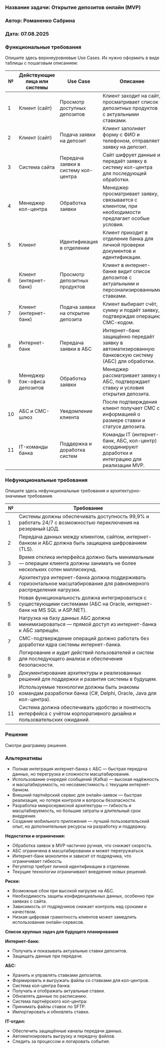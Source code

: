 ﻿### <a name="_b7urdng99y53"></a>**Название задачи: Открытие депозитов онлайн (MVP)** 
### <a name="_hjk0fkfyohdk"></a>**Автор: Романенко Сабрина**
### <a name="_uanumrh8zrui"></a>**Дата: 07.08.2025**
### <a name="_3bfxc9a45514"></a>**Функциональные требования**
Опишите здесь верхнеуровневые Use Cases. Их нужно оформить в виде таблицы с пошаговым описанием:

| №  | Действующие лица или системы          | Use Case                          | Описание                                                                                              |
|----|-------------------------------------|---------------------------------|-----------------------------------------------------------------------------------------------------|
| 1  | Клиент (сайт)                       | Просмотр доступных депозитов    | Клиент заходит на сайт, просматривает список депозитных продуктов с актуальными ставками.           |
| 2  | Клиент (сайт)                       | Подача заявки на депозит        | Клиент заполняет форму с ФИО и телефоном, отправляет заявку на депозит.                             |
| 3  | Система сайта                      | Передача заявки в систему кол-центра | Сайт шифрует данные и передаёт заявку в систему кол-центра для последующей обработки.               |
| 4  | Менеджер кол-центра                | Обработка заявки                 | Менеджер просматривает заявку, связывается с клиентом, при необходимости предлагает особые условия.|
| 5  | Клиент                             | Идентификация в отделении       | Клиент приходит в отделение банка для личной проверки документов и идентификации.                    |
| 6  | Клиент (интернет-банк)             | Просмотр депозитных продуктов   | Клиент в интернет-банке видит список депозитов с актуальными и персонализированными ставками.       |
| 7  | Клиент (интернет-банк)             | Подача заявки на открытие депозита | Клиент выбирает счёт, сумму и подаёт заявку, подтверждая операцию СМС-кодом.                         |
| 8  | Интернет-банк                      | Передача заявки в АБС            | Интернет-банк защищённо передаёт заявку в автоматизированную банковскую систему (АБС) для обработки.|
| 9  | Менеджер бэк-офиса депозитов       | Обработка заявки                | Менеджер рассматривает заявку в АБС, подтверждает ставку и условия открытия депозита.                |
| 10 | АБС и СМС-шлюз                    | Уведомление клиента             | После подтверждения клиент получает СМС с информацией о размере ставки и статусе депозита.          |
| 11 | IT-команды банка                   | Поддержка и доработка систем    | Команды IT (интернет-банк, АБС, кол-центр) координируют доработки и интеграцию для реализации MVP. |

### <a name="_u8xz25hbrgql"></a>**Нефункциональные требования**

Опишите здесь нефункциональные требования и архитектурно-значимые требования.

| №  | Требование                                                                                          |
|----|---------------------------------------------------------------------------------------------------|
| 1  | Системы должны обеспечивать доступность 99,9% и работать 24/7 с возможностью переключения на резервный ЦОД.  |
| 2  | Передача данных между клиентом, сайтом, интернет-банком и АБС должна быть защищена шифрованием (TLS).         |
| 3  | Время отклика интерфейса должно быть минимальным — операции клиента должны занимать не более нескольких сотен миллисекунд.  |
| 4  | Архитектура интернет-банка должна поддерживать горизонтальное масштабирование для равномерного распределения нагрузки.      |
| 5  | Новая функциональность должна интегрироваться с существующими системами (АБС на Oracle, интернет-банк на MS SQL и ASP.NET).    |
| 6  | Нагрузка на базу данных АБС должна минимизироваться — прямой доступ из интернет-банка к АБС запрещён.                      |
| 7  | СМС-подтверждение операций должно работать без доработки ядра системы интернет-банка.                                      |
| 8  | Логирование и аудит действий пользователей и систем для последующего анализа и обеспечения безопасности.                  |
| 9  | Документирование архитектуры и реализованных решений для поддержки и развития системы в будущем.                           |
| 10 | Используемые технологии должны быть знакомы командам разработки банка (C#, Delphi, Oracle, Java для кол-центра).           |
| 11 | Система должна обеспечивать удобство и понятность интерфейса с учётом корпоративного дизайна и пользовательских ожиданий. |

### <a name="_qmphm5d6rvi3"></a>**Решение**

Смотри диаграмму решения.


### <a name="_bjrr7veeh80c"></a>**Альтернативы**


- Полная интеграция интернет-банка с АБС — быстрая передача данных, но перегрузка и сложности масштабирования.
- Использование очередей сообщений (Kafka) — высокая надёжность и масштабируемость, но несовместимость с текущим интернет-банком.
- Внешний партнёрский сервис для онлайн-заявок — быстрая реализация, но потеря контроля и вопросы безопасности.
- Разработка микросервисной архитектуры — гибкость и масштабируемость, но большие затраты и длительный срок внедрения.
- Создание мобильного приложения — лучший пользовательский опыт, но дополнительные ресурсы на разработку и поддержку.

**Недостатки и ограничения:**

- Обработка заявок в MVP частично ручная, что снижает скорость.
- АБС ограничена в масштабировании и может перегружаться.
- Интернет-банк монолитен и зависит от подрядчика, что ограничивает гибкость.
- Регулятор требует личной идентификации в отделении.
- Текущие технологии ограничивают внедрение новых решений.

**Риски:**

- Возможные сбои при высокой нагрузке на АБС.
- Необходимость защиты конфиденциальных данных, особенно при заявках с сайта.
- Зависимость от подрядчиков снижает контроль над сроками и качеством.
- Низкая цифровая грамотность клиентов может замедлить использование онлайн-сервисов.

**Список крупных задач для будущего планирования**

**Интернет-банк:**

- Получать и показывать актуальные ставки депозитов.
- Защищать данные при передаче.

**АБС:**
- Хранить и управлять ставками депозитов.
- Формировать и выгружать файлы со ставками для кол-центров.
- Система кол-центра банка:
- Получать и отображать актуальные ставки.
- Обновлять данные по расписанию.
- Система партнёрского кол-центра:
- Принимать файлы ставок по SFTP.
- Импортировать и обновлять ставки.

**IT-отдел:**
- Обеспечить защищённые каналы передачи данных.
- Автоматизировать выгрузку и передачу файлов.
- Следить за процессом и логировать события.
